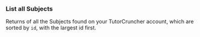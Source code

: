### List all Subjects

Returns of all the Subjects found on your TutorCruncher account, which are sorted by `id`,
with the largest id first.

